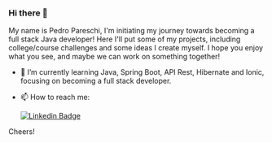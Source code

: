 ### Hi there 👋

My name is Pedro Pareschi, I'm initiating my journey towards becoming a full stack Java developer! Here I'll put some of my projects, including college/course challenges and some ideas
I create myself. I hope you enjoy what you see, and maybe we can work on something together!

- 🌱 I’m currently learning Java, Spring Boot, API Rest, Hibernate and Ionic, focusing on becoming a full stack developer.
  
- 📫 How to reach me:

  [![Linkedin Badge](https://img.shields.io/badge/-LinkedIn-blue?style=flat-square&logo=Linkedin&logoColor=white&link=https://www.linkedin.com/in/fagnerpsantos/)](https://www.linkedin.com/in/pedro-pareschi/)

Cheers!
